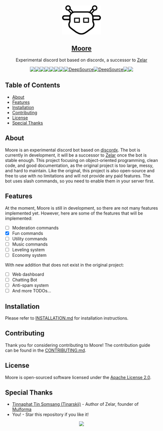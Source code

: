 <p align="center">
  <a href="https://zelar.tinarskii.com/">
    <img src="assets/moore.png" width="128" />
    <h2 align="center">
      Moore
    </h2>
  </a>
  <p align="center">
    Experimental discord bot based on discordx, a successor to <a href="https://zelar.mulforma.space">Zelar</a>
  </p>
  <div style="display: flex; flex-wrap: wrap; justify-items: center; justify-content: center">
    <img src="https://wakatime.com/badge/user/5cb7cd14-ac7e-4fc0-9f81-6036760cb6a3/project/43c4defc-5916-4bc2-aca5-0683f99c9e2d.svg" />
    <a href="https://github.com/mulforma/moore/pulse"><img src="https://img.shields.io/github/commit-activity/m/badges/shields" /></a>
    <a href="https://www.codefactor.io/repository/github/mulforma/moore"><img src="https://www.codefactor.io/repository/github/mulforma/moore/badge" /></a>
    <img src="https://img.shields.io/node/v/discord.js?style=plastic" />
    <img src="https://img.shields.io/github/license/mulforma/moore" />   
    <img src="https://img.shields.io/github/languages/top/mulforma/moore" />
    <a href="https://tinvv.tech/discord/"><img src="https://img.shields.io/discord/828842616442454066" /></a>
    <a href="https://deepsource.io/gh/mulforma/moore/?ref=repository-badge}" target="_blank"><img alt="DeepSource" title="DeepSource" src="https://deepsource.io/gh/mulforma/moore.svg/?label=active+issues&show_trend=true&token=QMU7qTxWjqwrQ5m1G50_SD5C"/></a>
    <a href="https://deepsource.io/gh/mulforma/moore/?ref=repository-badge}" target="_blank"><img alt="DeepSource" title="DeepSource" src="https://deepsource.io/gh/mulforma/moore.svg/?label=resolved+issues&show_trend=true&token=QMU7qTxWjqwrQ5m1G50_SD5C"/></a>
    <a href="/.github/CODE_OF_CONDUCT.md"><img src="https://img.shields.io/badge/Contributor%20Covenant-2.1-4baaaa.svg" /></a>
    <img src="https://img.shields.io/badge/code_style-prettier-ff69b4.svg?style=plastic" />
  </div>
</p>

## Table of Contents
- [About](#about)
- [Features](#features)
- [Installation](#installation)
- [Contributing](#contributing)
- [License](#license)
- [Special Thanks](#special-thanks)

## About
Moore is an experimental discord bot based on [discordx](https://discordx.js.org).
The bot is currently in development, it will be a successor to [Zelar](https://zelar.mulforma.space) once
the bot is stable enough.
This project focusing on object-oriented programming, clean code, and good documentation, as
the original project is too large, messy, and hard to maintain.
Like the original, this project is also open-source and free to use with no limitations and will not
provide any paid features. The bot uses slash commands, so you need to enable them in your server first.

## Features
At the moment, Moore is still in development, so there are not many features implemented yet.
However, here are some of the features that will be implemented:
- [ ] Moderation commands
- [x] Fun commands
- [ ] Utility commands
- [ ] Music commands
- [ ] Leveling system
- [ ] Economy system

With new addition that does not exist in the original project:

- [ ] Web dashboard
- [ ] Chatting Bot
- [ ] Anti-spam system
- [ ] And more TODOs...

## Installation
Please refer to [INSTALLATION.md](/INSTALLATION.md) for installation instructions.

## Contributing
Thank you for considering contributing to Moore! The contribution guide can be found in the [CONTRIBUTING.md](/.github/CONTRIBUTING.md).

## License
Moore is open-sourced software licensed under the [Apache License 2.0](/LICENSE).

## Special Thanks

- [Tinnaphat Tin Somsang (Tinarskii)](https://www.tinarskii.com) - Author of Zelar, founder of [Mulforma](https://mulforma.space)
- You! - Star this repository if you like it!

<p align="center">
    <a href="https://mulforma.space/"><img src="https://i.ibb.co/rdNwHF9/MAINTAINED-BY-MULFORMA.png"></a>
</p>
